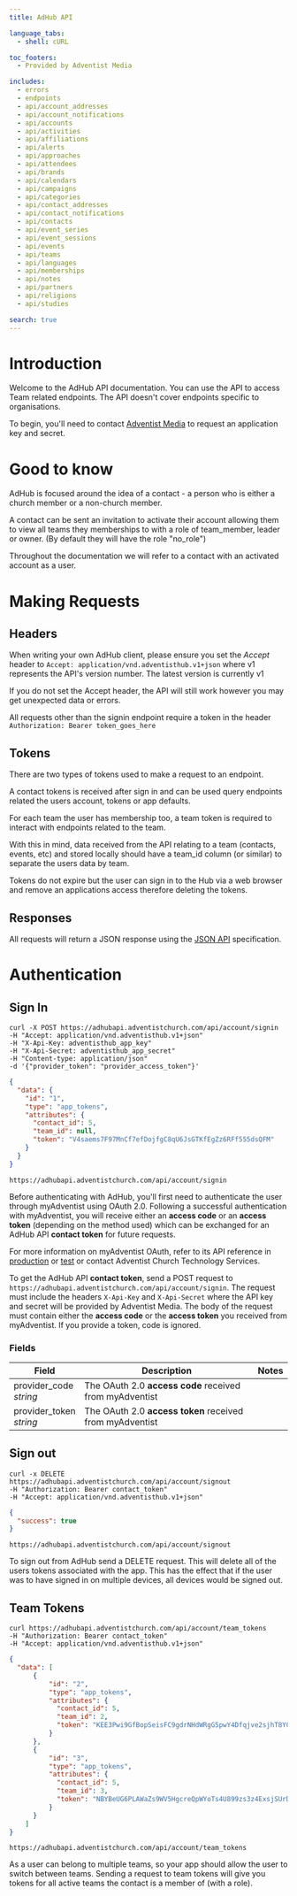 ```yaml
---
title: AdHub API

language_tabs:
  - shell: cURL

toc_footers:
  - Provided by Adventist Media

includes:
  - errors
  - endpoints
  - api/account_addresses
  - api/account_notifications
  - api/accounts
  - api/activities
  - api/affiliations
  - api/alerts
  - api/approaches
  - api/attendees
  - api/brands
  - api/calendars
  - api/campaigns
  - api/categories
  - api/contact_addresses
  - api/contact_notifications
  - api/contacts
  - api/event_series
  - api/event_sessions
  - api/events
  - api/teams
  - api/languages
  - api/memberships
  - api/notes
  - api/partners
  - api/religions
  - api/studies

search: true
---
```


# Introduction

Welcome to the AdHub API documentation. You can use the API to access Team related endpoints. The API doesn't cover endpoints specific to organisations.

To begin, you'll need to contact [Adventist Media](http://adventistmedia.org.au) to request an application key and secret.

# Good to know

AdHub is focused around the idea of a contact - a person who is either a church member or a non-church member.

A contact can be sent an invitation to activate their account allowing them to view all teams they memberships to with a role of team_member, leader or owner. (By default they will have the role "no_role")

Throughout the documentation we will refer to a contact with an activated account as a user.

# Making Requests

## Headers
When writing your own AdHub client, please ensure you set the *Accept* header to `Accept: application/vnd.adventisthub.v1+json` where v1 represents the API's version number. The latest version is currently v1

If you do not set the Accept header, the API will still work however you may get unexpected data or errors.

All requests other than the signin endpoint require a token in the header `Authorization: Bearer token_goes_here`

## Tokens

There are two types of tokens used to make a request to an endpoint.

A contact tokens is received after sign in and can be used query endpoints related the users account, tokens or app defaults.

For each team the user has membership too, a team token is required to interact with endpoints related to the team.

With this in mind, data received from the API relating to a team (contacts, events, etc) and stored locally should have a team_id column (or similar) to separate the users data by team.

Tokens do not expire but the user can sign in to the Hub via a web browser and remove an applications access therefore deleting the tokens.

## Responses

All requests will return a JSON response using the [JSON API](http://jsonapi.org) specification.

# Authentication


## Sign In
```shell
curl -X POST https://adhubapi.adventistchurch.com/api/account/signin
-H "Accept: application/vnd.adventisthub.v1+json"
-H "X-Api-Key: adventisthub_app_key"
-H "X-Api-Secret: adventisthub_app_secret"
-H "Content-type: application/json"
-d '{"provider_token": "provider_access_token"}'
```
```json
{
  "data": {
    "id": "1",
    "type": "app_tokens",
    "attributes": {
      "contact_id": 5,
      "team_id": null,
      "token": "V4saems7F97MnCf7efDojfgC8qU6JsGTKfEgZz6RFf555dsQFM"
    }
  }
}
```
`https://adhubapi.adventistchurch.com/api/account/signin`

Before authenticating with AdHub, you'll first need to authenticate the user through myAdventist using OAuth 2.0.
Following a successful authentication with myAdventist, you will receive either an **access code** or an **access token** (depending on the method used) which can be exchanged for an AdHub API **contact token** for future requests.

For more information on myAdventist OAuth, refer to its API reference in [production](https://myadventist.org.au/OAuth) or [test](https://test.myadventist.org.au/OAuth) or contact Adventist Church Technology Services.

To get the AdHub API **contact token**, send a POST request to `https://adhubapi.adventistchurch.com/api/account/signin`.
The request must include the headers `X-Api-Key` and `X-Api-Secret` where the API key and secret will be provided by Adventist Media. The body of the request must contain either the **access code** or the **access token** you received from myAdventist. If you provide a token, code is ignored.

### Fields

Field | Description | Notes
----- | ----------- | -----
provider_code<br> *string* | The OAuth 2.0 **access code** received from myAdventist |
provider_token<br> *string* | The OAuth 2.0 **access token** received from myAdventist |


## Sign out
```shell
curl -x DELETE https://adhubapi.adventistchurch.com/api/account/signout
-H "Authorization: Bearer contact_token"
-H "Accept: application/vnd.adventisthub.v1+json"
```
```json
{
  "success": true
}
```
`https://adhubapi.adventistchurch.com/api/account/signout`

To sign out from AdHub send a DELETE request. This will delete all of the users tokens associated with the app. This has the effect that if the user was to have signed in on multiple devices, all devices would be signed out.

## Team Tokens
```shell
curl https://adhubapi.adventistchurch.com/api/account/team_tokens
-H "Authorization: Bearer contact_token"
-H "Accept: application/vnd.adventisthub.v1+json"
```
```json
{
  "data": [
      {
          "id": "2",
          "type": "app_tokens",
          "attributes": {
            "contact_id": 5,
            "team_id": 2,
            "token": "KEE3Pwi9GfBopSeisFC9gdrNHdWRgG5pwY4Dfqjve2sjhT8YCC"
          }
      },
      {
          "id": "3",
          "type": "app_tokens",
          "attributes": {
            "contact_id": 5,
            "team_id": 3,
            "token": "NBYBeUG6PLAWaZs9WV5HgcreQpWYoTs4U899zs3z4ExsjSUrD9"
          }
      }
    ]
}
```
`https://adhubapi.adventistchurch.com/api/account/team_tokens`

As a user can belong to multiple teams, so your app should allow the user to switch between teams.
Sending a request to team tokens will give you tokens for all active teams the contact is a member of (with a role).
